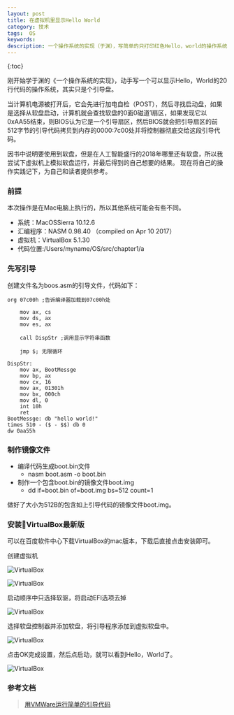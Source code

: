 ```yaml
---
layout: post
title: 在虚拟机里显示Hello World
category: 技术	
tags:  OS
keywords: 
description: 一个操作系统的实现（于渊），写简单的只打印红色Hello，world的操作系统。
---
```

 
{:toc} 

刚开始学于渊的《一个操作系统的实现》，动手写一个可以显示Hello，World的20行代码的操作系统，其实只是个引导盘。

当计算机电源被打开后，它会先进行加电自检（POST），然后寻找启动盘，如果是选择从软盘启动，计算机就会查找软盘的0面0磁道1扇区，如果发现它以0xAA55结束，则BIOS认为它是一个引导扇区，然后BIOS就会把引导扇区的前512字节的引导代码拷贝到内存的0000:7c00处并将控制器彻底交给这段引导代码。

因书中说明要使用到软盘，但是在人工智能盛行的2018年哪里还有软盘，所以我尝试下虚拟机上模拟软盘运行，并最后得到的自己想要的结果。
现在将自己的操作实践记下，为自己和读者提供参考。

### 前提

本次操作是在Mac电脑上执行的，所以其他系统可能会有些不同。

- 系统：MacOSSierra 10.12.6 
- 汇编程序：NASM 0.98.40 （compiled on Apr 10 2017）
- 虚拟机：VirtualBox 5.1.30
- 代码位置:/Users/myname/OS/src/chapter1/a

### 先写引导

创建文件名为boos.asm的引导文件，代码如下：

```ASM
org 07c00h ;告诉编译器加载到07c00h处

    mov ax, cs
    mov ds, ax
    mov es, ax

    call DispStr ;调用显示字符串函数

    jmp $; 无限循环

DispStr:
    mov ax, BootMessge
    mov bp, ax
    mov cx, 16
    mov ax, 01301h
    mov bx, 000ch
    mov dl, 0
    int 10h
    ret
BootMessge: db "hello world!"
times 510 - ($ - $$) db 0
dw 0aa55h
```

### 制作镜像文件

- 编译代码生成boot.bin文件
    - nasm boot.asm -o boot.bin
- 制作一个包含boot.bin的镜像文件boot.img
    - dd if=boot.bin of=boot.img bs=512 count=1

做好了大小为512B的包含如上引导代码的镜像文件boot.img。

### 安装VirtualBox最新版

可以在百度软件中心下载VirtualBox的mac版本，下载后直接点击安装即可。

创建虚拟机

![VirtualBox](http://omsz9j1wp.bkt.clouddn.com/image/OS/MyOS1.png)

![VirtualBox](http://omsz9j1wp.bkt.clouddn.com/image/OS/MyOS2.png)

启动顺序中只选择软驱，将启动EFI选项去掉

![VirtualBox](http://omsz9j1wp.bkt.clouddn.com/image/OS/MyOS3.png)

选择软盘控制器并添加软盘，将引导程序添加到虚拟软盘中。

![VirtualBox](http://omsz9j1wp.bkt.clouddn.com/image/OS/MyOS4.png)

点击OK完成设置，然后点启动，就可以看到Hello，World了。

![VirtualBox](http://omsz9j1wp.bkt.clouddn.com/image/OS/MyOS6.png)


### 参考文档

> [用VMWare运行简单的引导代码](https://www.cnblogs.com/chengxuyuancc/archive/2013/04/22/3036361.html)
